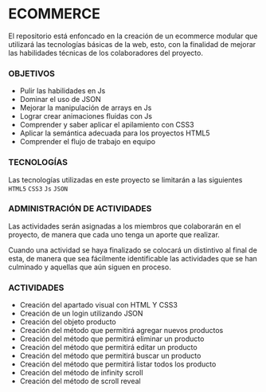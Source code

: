 # ECOMMERCE
El repositorio está enfoncado en la creación de un ecommerce modular que utilizará las tecnologías básicas de la web, esto, con la finalidad de mejorar las habilidades técnicas de los colaboradores del proyecto.

### OBJETIVOS
- Pulir las habilidades en Js
- Dominar el uso de JSON
- Mejorar la manipulación de arrays en Js
- Lograr crear animaciones fluidas con Js
- Comprender y saber aplicar el apilamiento con CSS3
- Aplicar la semántica adecuada para los proyectos HTML5
- Comprender el flujo de trabajo en equipo

### TECNOLOGÍAS
Las tecnologías utilizadas en este proyecto se limitarán a las siguientes
`HTML5` `CSS3` `Js` `JSON`

### ADMINISTRACIÓN DE ACTIVIDADES
Las actividades serán asignadas a los miembros que colaborarán en el proyecto, de manera que cada uno tenga un aporte que realizar.

Cuando una actividad se haya finalizado se colocará un distintivo al final de esta, de manera que sea fácilmente identificable las actividades que se han culminado y aquellas que aún siguen en proceso.

### ACTIVIDADES
- Creación del apartado visual con HTML Y CSS3
- Creación de un login utilizando JSON
- Creación del objeto producto
- Creación del método que permitirá agregar nuevos productos
- Creación del método que permitirá eliminar un producto
- Creación del método que permitirá editar un producto
- Creación del método que permitirá buscar un producto
- Creación del método que permitirá listar todos los producto
- Creación del método de infinity scroll
- Creación del método de scroll reveal
